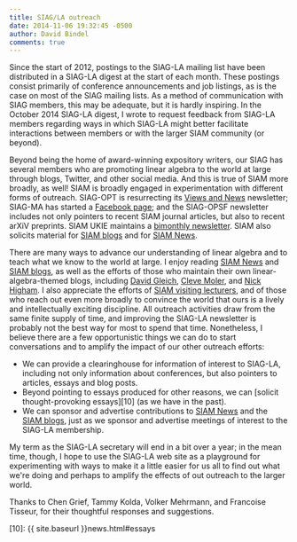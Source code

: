 ```yaml
---
title: SIAG/LA outreach
date: 2014-11-06 19:32:45 -0500
author: David Bindel
comments: true
---
```


Since the start of 2012, postings to the SIAG-LA mailing list have
been distributed in a SIAG-LA digest at the start of each month.
These postings consist primarily of conference announcements and job
listings, as is the case on most of the SIAG mailing lists.  As a
method of communication with SIAG members, this may be adequate, but
it is hardly inspiring.  In the October 2014 SIAG-LA digest, I wrote
to request feedback from SIAG-LA members regarding ways in which
SIAG-LA might better facilitate interactions between members or with
the larger SIAM community (or beyond).

Beyond being the home of award-winning expository writers, our SIAG
has several members who are promoting linear algebra to the world at
large through blogs, Twitter, and other social media.  And this is
true of SIAM more broadly, as well!  SIAM is broadly engaged in
experimentation with different forms of outreach.  SIAG-OPT is
resurrecting its [Views and News][1] newsletter; SIAG-MA has started a
[Facebook page][2]; and the SIAG-OPSF newsletter includes not only
pointers to recent SIAM journal articles, but also to recent arXiV
preprints.  SIAM UKIE maintains a [bimonthly newsletter][3].  SIAM
also solicits material for [SIAM blogs][4] and for [SIAM News][5].

There are many ways to advance our understanding of linear algebra and
to teach what we know to the world at large.  I enjoy reading
[SIAM News][5] and [SIAM blogs][4], as well as the efforts of
those who maintain their own linear-algebra-themed blogs,
including [David Gleich][6], [Cleve Moler][7], and [Nick Higham][8].
I also appreciate the efforts of [SIAM visiting lecturers][9],
and of those who reach out even more broadly to convince the world
that ours is a lively and intellectually exciting discipline.
All outreach activities draw from the same finite supply of time,
and improving the SIAG-LA newsletter is probably not the best way
for most to spend that time.  Nonetheless, I believe there are a
few opportunistic things we can do to start conversations and to
amplify the impact of our other outreach efforts:

 - We can provide a clearinghouse for information of interest to
   SIAG-LA, including not only information about conferences, but also
   pointers to articles, essays and blog posts.
 - Beyond pointing to essays produced for other reasons, we can
   [solicit thought-provoking essays][10] (as we have in the past).
 - We can sponsor and advertise contributions to [SIAM News][5] and the
   [SIAM blogs][4], just as we sponsor and advertise meetings of
   interest to the SIAG-LA membership.

My term as the SIAG-LA secretary will end in a bit over a year;
in the mean time, though, I hope to use the SIAG-LA web site as
a playground for experimenting with ways to make it a little easier
for us all to find out what we're doing and perhaps to amplify the
effects of out outreach to the larger world.

Thanks to Chen Grief, Tammy Kolda, Volker Mehrmann, and Francoise
Tisseur, for their thoughtful responses and suggestions.

[1]: http://wiki.siam.org/siag-op/index.php/View_and_News
[2]: https://www.facebook.com/SIAGMaterials
[3]: http://blogs.siam.org/siam-ukie-new-media-to-help-increase-impact-of-members-activities-in-the-wider-community-2/
[4]: http://blogs.siam.org/
[5]: http://sinews.siam.org/
[6]: http://blogs.mathworks.com/cleve/
[7]: http://nickhigham.wordpress.com/
[8]: http://dgleich.wordpress.com/
[9]: http://www.siam.org/visiting/
[10]: {{ site.baseurl }}news.html#essays
